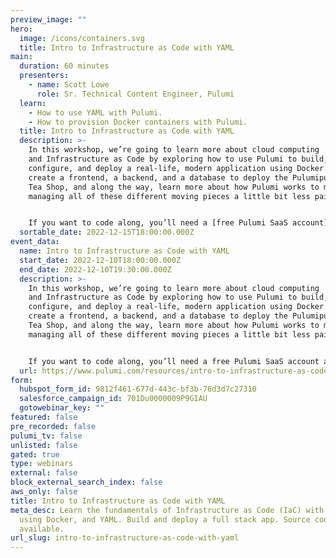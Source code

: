 ```yaml
---
preview_image: ""
hero:
  image: /icons/containers.svg
  title: Intro to Infrastructure as Code with YAML
main:
  duration: 60 minutes
  presenters:
    - name: Scott Lowe
      role: Sr. Technical Content Engineer, Pulumi
  learn:
    - How to use YAML with Pulumi.
    - How to provision Docker containers with Pulumi.
  title: Intro to Infrastructure as Code with YAML
  description: >-
    In this workshop, we’re going to learn more about cloud computing
    and Infrastructure as Code by exploring how to use Pulumi to build,
    configure, and deploy a real-life, modern application using Docker. We will
    create a frontend, a backend, and a database to deploy the Pulumipus Boba
    Tea Shop, and along the way, learn more about how Pulumi works to make
    managing all of these different moving pieces a little bit less painful!


    If you want to code along, you’ll need a [free Pulumi SaaS account](https://app.pulumi.com/signup/) and [the Pulumi CLI](https://www.pulumi.com/docs/get-started/install/).
  sortable_date: 2022-12-15T18:00:00.000Z
event_data:
  name: Intro to Infrastructure as Code with YAML
  start_date: 2022-12-10T18:00:00.000Z
  end_date: 2022-12-10T19:30:00.000Z
  description: >-
    In this workshop, we’re going to learn more about cloud computing
    and Infrastructure as Code by exploring how to use Pulumi to build,
    configure, and deploy a real-life, modern application using Docker. We will
    create a frontend, a backend, and a database to deploy the Pulumipus Boba
    Tea Shop, and along the way, learn more about how Pulumi works to make
    managing all of these different moving pieces a little bit less painful!


    If you want to code along, you’ll need a free Pulumi SaaS account and the Pulumi CLI.
  url: https://www.pulumi.com/resources/intro-to-infrastructure-as-code-with-yaml
form:
  hubspot_form_id: 9812f461-677d-443c-bf3b-76d3d7c27310
  salesforce_campaign_id: 701Du0000009P9GIAU
  gotowebinar_key: ""
featured: false
pre_recorded: false
pulumi_tv: false
unlisted: false
gated: true
type: webinars
external: false
block_external_search_index: false
aws_only: false
title: Intro to Infrastructure as Code with YAML
meta_desc: Learn the fundamentals of Infrastructure as Code (IaC) with Pulumi,
  using Docker, and YAML. Build and deploy a full stack app. Source code
  available.
url_slug: intro-to-infrastructure-as-code-with-yaml
---
```

